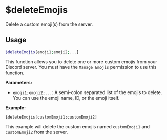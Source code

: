 # $deleteEmojis

Delete a custom emoji(s) from the server.

## Usage

```bash
$deleteEmojis[emoji1;emoji2;...]
```

This function allows you to delete one or more custom emojis from your Discord server.  You must have the `Manage Emojis` permission to use this function.

**Parameters:**

*   `emoji1;emoji2;...`:  A semi-colon separated list of the emojis to delete.  You can use the emoji name, ID, or the emoji itself.

**Example:**

```
$deleteEmojis[customEmoji1;customEmoji2]
```

This example will delete the custom emojis named `customEmoji1` and `customEmoji2` from the server.



